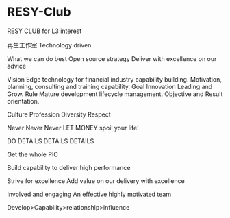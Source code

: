 # RESY-Club
RESY CLUB for L3 interest

再生工作室
Technology driven

What we can do best
Open source strategy
Deliver with excellence on our advice

Vision
Edge technology for financial industry capability building.
Motivation, planning, consulting and training capability.
Goal
 Innovation Leading and Grow.
Rule
Mature development lifecycle management.
Objective and Result orientation.


Culture
Profession
Diversity
Respect

Never Never Never 
LET MONEY spoil your life!

DO
DETAILS DETAILS DETAILS

Get the whole PIC

Build capability to deliver high performance

Strive for excellence
Add value on our delivery with excellence

Involved and engaging
An effective highly motivated team

Develop>Capability>relationship>influence

